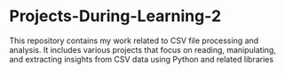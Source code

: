 # Projects-During-Learning-2
This repository contains my work related to CSV file processing and analysis. It includes various projects that focus on reading, manipulating, and extracting insights from CSV data using Python and related libraries
